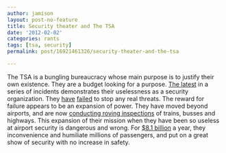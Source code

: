 ```yaml
---
author: jamison
layout: post-no-feature
title: Security theater and The TSA
date: '2012-02-02'
categories: rants
tags: [tsa, security]
permalink: post/16921461326/security-theater-and-the-tsa

---
```


The TSA is a bungling bureaucracy whose main purpose is to justify their
own existence. They are a budget looking for a purpose. [The
latest](http://www.schneier.com/blog/archives/2012/01/possibly_the_mo.html)
in a series of incidents demonstrates their uselessness as a security
organization. They
[have](http://en.wikipedia.org/wiki/2001_shoe_bomb_plot)
[failed](http://en.wikipedia.org/wiki/Umar_Farouk_Abdulmutallab) to stop
any real threats. The reward for failure appears to be an expansion of
power. They have moved beyond airports, and are now [conducting roving
inspections](http://articles.latimes.com/2011/dec/20/nation/la-na-terror-checkpoints-20111220)
of trains, busses and highways. This expansion of their mission when
they have been so useless at airport security is dangerous and wrong.
For [\$8.1
billion](http://frwebgate.access.gpo.gov/cgi-bin/getdoc.cgi?dbname=110_cong_reports&docid=f:sr396.110.pdf)
a year, they inconvenience and humiliate millions of passengers, and put
on a great show of security with no increase in safety.
